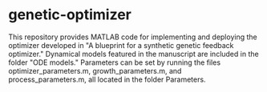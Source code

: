 # genetic-optimizer

This repository provides MATLAB code for implementing and deploying the optimizer developed in "A blueprint for a synthetic genetic feedback optimizer." Dynamical models featured in the manuscript are included in the folder "ODE models." Parameters can be set by running the files optimizer_parameters.m, growth_parameters.m, and process_parameters.m, all located in the folder Parameters.
